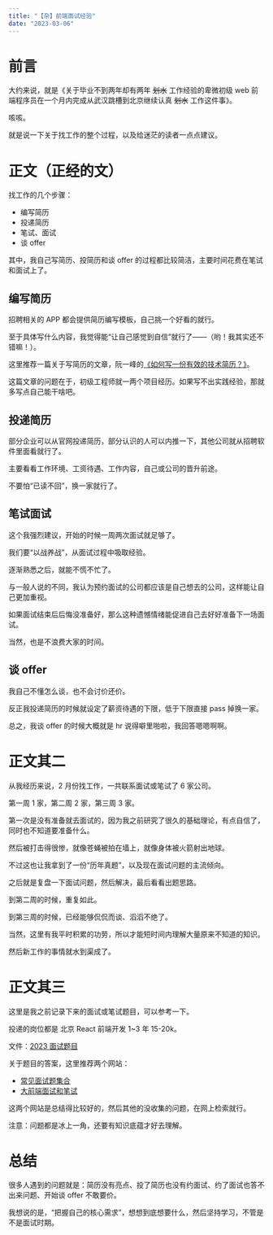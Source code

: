 ```yaml
---
title: "【杂】前端面试经验"
date: "2023-03-06"
---
```


# 前言

大约来说，就是《关于毕业不到两年却有两年 ~~划水~~ 工作经验的卑微初级 web 前端程序员在一个月内完成从武汉跳槽到北京继续认真 ~~划水~~ 工作这件事》。

咳咳。

就是说一下关于找工作的整个过程，以及给迷茫的读者一点点建议。

# 正文（正经的文）

找工作的几个步骤：

- 编写简历
- 投递简历
- 笔试、面试
- 谈 offer

其中，我自己写简历、投简历和谈 offer 的过程都比较简洁，主要时间花费在笔试和面试上了。

## 编写简历

招聘相关的 APP 都会提供简历编写模板，自己挑一个好看的就行。

至于具体写什么内容，我觉得能“让自己感觉到自信”就行了——（哟！我其实还不错嘛！）。

这里推荐一篇关于写简历的文章，阮一峰的[《如何写一份有效的技术简历？》](http://www.ruanyifeng.com/blog/2020/01/technical-resume.html)。

这篇文章的问题在于，初级工程师就一两个项目经历。如果写不出实践经验，那就多写点自己能干啥吧。

## 投递简历

部分企业可以从官网投递简历，部分认识的人可以内推一下，其他公司就从招聘软件里面看就行了。

主要看看工作环境、工资待遇、工作内容，自己或公司的晋升前途。

不要怕“已读不回”，换一家就行了。

## 笔试面试

这个我强烈建议，开始的时候一周两次面试就足够了。

我们要“以战养战”，从面试过程中吸取经验。

逐渐熟悉之后，就能不慌不忙了。

与一般人说的不同，我认为预约面试的公司都应该是自己想去的公司，这样能让自己更加重视。

如果面试结束后后悔没准备好，那么这种遗憾情绪能促进自己去好好准备下一场面试。

当然，也是不浪费大家的时间。

## 谈 offer

我自己不懂怎么谈，也不会讨价还价。

反正我投递简历的时候就设定了薪资待遇的下限，低于下限直接 pass 掉换一家。

总之，我谈 offer 的时候大概就是 hr 说得噼里啪啦，我回答嗯嗯啊啊。

# 正文其二

从我经历来说，2 月份找工作，一共联系面试或笔试了 6 家公司。

第一周 1 家，第二周 2 家，第三周 3 家。

第一次是没有准备就去面试的，因为我之前研究了很久的基础理论，有点自信了，同时也不知道要准备什么。

然后被打击得很惨，就像苍蝇被拍在墙上，就像身体被火箭射出地球。

不过这也让我拿到了一份“历年真题”，以及现在面试问题的主流倾向。

之后就是复盘一下面试问题，然后解决，最后看看出题思路。

到第二周的时候，重复如此。

到第三周的时候，已经能够侃侃而谈、滔滔不绝了。

当然，这里有我平时积累的功劳，所以才能短时间内理解大量原来不知道的知识。

然后新工作的事情就水到渠成了。

# 正文其三

这里是我之前记录下来的面试或笔试题目，可以参考一下。

投递的岗位都是 北京 React 前端开发 1~3 年 15-20k。

文件：[2023 面试题目](/look_job_2023/2023记录.docx)

关于题目的答案，这里推荐两个网站：

- [常见面试题集合](https://vue3js.cn/interview/)
- [大前端面试和笔试](https://bigfrontend.dev/zh)

这两个网站是总结得比较好的，然后其他的没收集的问题，在网上检索就行。

注意：问题都是冰上一角，还要有知识底蕴才好去理解。

# 总结

很多人遇到的问题就是：简历没有亮点、投了简历也没有约面试、约了面试也答不出来问题、开始谈 offer 不敢要价。

我想说的是，“把握自己的核心需求”，想想到底想要什么，然后坚持学习，不管是不是面试时期。
